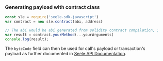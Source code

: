 ### Generating payload with contract class

```javascript
const sle = require('seele-sdk-javascript')
var contract = new sle.contract(abi, address)

// The abi would be abi generated from solidity contract compilation, if the method of the abi is an event (instead of a function, which this feature is designed for) The byteCode field of result would be undefined
var result = contract.yourMethod(...yourArguments)
console.log(result);

```
The ```byteCode``` field can then be used for call's payload or transaction's payload as further documented in [Seele API Documentation]().
